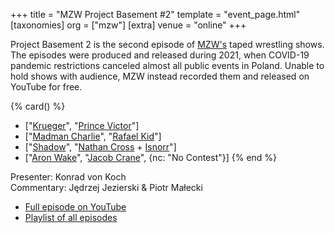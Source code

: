 +++
title = "MZW Project Basement #2"
template = "event_page.html"
[taxonomies]
org = ["mzw"]
[extra]
venue = "online"
+++

Project Basement 2 is the second episode of [MZW's](@/o/mzw.md) taped wrestling shows. The episodes were produced and released during 2021, when COVID-19 pandemic restrictions canceled almost all public events in Poland. Unable to hold shows with audience, MZW instead recorded them and released on YouTube for free.

{% card() %}
- ["[Krueger](@/w/olgierd.md)", "[Prince Victor](@/w/vic-golden.md)"]
- ["[Madman Charlie](@/w/madman-charlie.md)", "[Rafael Kid](@/w/rafael-kid.md)"]
- ["[Shadow](@/w/shadow.md)", "[Nathan Cross](@/w/gabriel-queen.md) + [Isnorr](@/w/isnorr.md)"]
- ["[Aron Wake](@/w/aron-wake.md)", "[Jacob Crane](@/w/jacob-crane.md)", {nc: "No
      Contest"}]
{% end %}

Presenter: Konrad von Koch \
Commentary: Jędrzej Jezierski & Piotr Małecki

* [Full episode on YouTube](https://www.youtube.com/watch?v=diZ2HqIib0U)
* [Playlist of all episodes](https://www.youtube.com/playlist?list=PL9jkhNR2Sx8gOYpibA7twIBHV7w3iyLB2)
